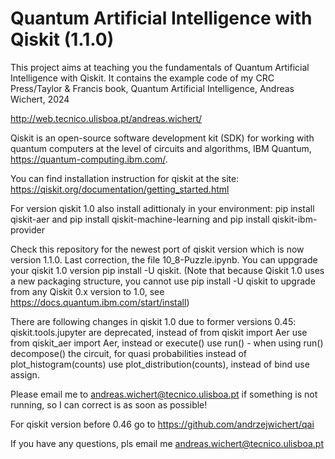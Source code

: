 #  Quantum Artificial Intelligence with Qiskit (1.1.0)

This project aims at teaching you the fundamentals of Quantum Artificial Intelligence with Qiskit. It contains the example code of my  CRC Press/Taylor & Francis book, Quantum Artificial Intelligence, Andreas Wichert, 2024 

http://web.tecnico.ulisboa.pt/andreas.wichert/


Qiskit is an open-source software development kit (SDK) for working with quantum computers at the level of circuits and algorithms,  IBM Quantum,   https://quantum-computing.ibm.com/.

You can find installation instruction for qiskit at the site:
 https://qiskit.org/documentation/getting_started.html

For version qiskit 1.0 also install adittionaly in your environment: pip install qiskit-aer and
pip install qiskit-machine-learning and pip install qiskit-ibm-provider

Check this repository for the newest port of qiskit version which is now version 1.1.0. Last correction, the file 10_8-Puzzle.ipynb. 
You can uppgrade your qiskit 1.0 version pip install -U qiskit. (Note that because Qiskit 1.0 uses a new packaging structure, you cannot use pip install -U qiskit to upgrade from any Qiskit 0.x version to 1.0, see https://docs.quantum.ibm.com/start/install)

There are following changes in qiskit 1.0 due to former versions 0.45:
qiskit.tools.jupyter are deprecated, instead of from qiskit import Aer use from qiskit_aer import Aer, instead or execute() use run() - when using run() decompose() the circuit, for quasi probabilities instead of plot_histogram(counts) use plot_distribution(counts), instead of  bind 
use assign.

Please email me to andreas.wichert@tecnico.ulisboa.pt if something is not running, so I can correct is as soon as possible!


For qiskit version before 0.46 go to https://github.com/andrzejwichert/qai

If you have any questions, pls email me <andreas.wichert@tecnico.ulisboa.pt>
